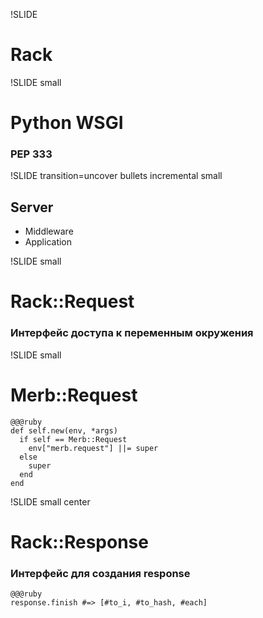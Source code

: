 !SLIDE
# Rack #

!SLIDE small
# Python WSGI #
### PEP 333 ###

!SLIDE transition=uncover bullets incremental small

## Server
* Middleware
* Application

!SLIDE small
# Rack::Request #
### Интерфейс доступа к переменным окружения ###

!SLIDE small
# Merb::Request #

    @@@ruby
    def self.new(env, *args)
      if self == Merb::Request
        env["merb.request"] ||= super
      else
        super
      end
    end

!SLIDE small center
# Rack::Response #
### Интерфейс для создания response ###

    @@@ruby
    response.finish #=> [#to_i, #to_hash, #each]